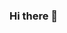 ### Hi there 👋

<!--
**MuhsinRaza253/MuhsinRaza253** is a ✨ _special_ ✨ repository because its `README.md` (this file) appears on your GitHub profile.

Here are some ideas to get you started:

- 🔭 I am a student of Fast NUCES Islamabad, currently pursuing a bachelor's in computer science. Expected to be graduate in May 2024
- 🌱 I’m currently learning Web Development
- 👯 I’m looking to collaborate on working with Web and AI projects
- 💬 Ask me about: Web Development, Generative AI, CLoud Computing, MLOps
- 📫 How to reach me: 
            LinkedIn: https://www.linkedin.com/in/muhsin-raza-55909b222/
            Gmail: razamuhsin254@gmail.com
